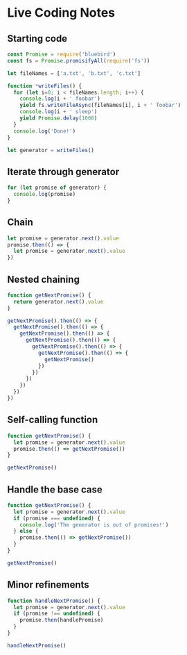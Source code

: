 # Live Coding Notes

## Starting code

```javascript
const Promise = require('bluebird')
const fs = Promise.promisifyAll(require('fs'))

let fileNames = ['a.txt', 'b.txt', 'c.txt']

function *writeFiles() {
  for (let i=0; i < fileNames.length; i++) {
    console.log(i + ' foobar')
    yield fs.writeFileAsync(fileNames[i], i + ' foobar')
    console.log(i + ' sleep')
    yield Promise.delay(1000)
  }
  console.log('Done!')
}

let generator = writeFiles()
```

## Iterate through generator

```javascript
for (let promise of generator) {
  console.log(promise)
}
```

## Chain

```javascript
let promise = generator.next().value
promise.then(() => {
  let promise = generator.next().value
})
```

## Nested chaining

```javascript
function getNextPromise() {
  return generator.next().value
}

getNextPromise().then(() => {
  getNextPromise().then(() => {
    getNextPromise().then(() => {
      getNextPromise().then(() => {
        getNextPromise().then(() => {
          getNextPromise().then(() => {
            getNextPromise()
          })
        })
      })
    })
  })
})
```

## Self-calling function

```javascript
function getNextPromise() {
  let promise = generator.next().value
  promise.then(() => getNextPromise())
}

getNextPromise()
```

## Handle the base case

```javascript
function getNextPromise() {
  let promise = generator.next().value
  if (promise === undefined) {
    console.log('The generator is out of promises!')
  } else {
    promise.then(() => getNextPromise())
  }
}

getNextPromise()
```

## Minor refinements

```javascript
function handleNextPromise() {
  let promise = generator.next().value
  if (promise !== undefined) {
    promise.then(handlePromise)
  }
}

handleNextPromise()
```
